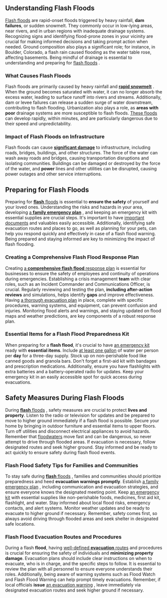 ## Understanding Flash Floods
 [Flash floods](https://bob-mayer.medium.com/prepare-for-and-survive-flash-floods-44aa77b9675d)  are rapid-onset floods triggered by heavy rainfall, **dam failures**, or sudden snowmelt. They commonly occur in low-lying areas, near rivers, and in urban regions with inadequate drainage systems. Recognizing signs and identifying flood-prone zones in your vicinity are crucial for making informed decisions and taking prompt action when needed. Ground composition also plays a significant role; for instance, in Boulder, Colorado, a flash rain caused flooding as the water table rose, affecting basements. Being mindful of drainage is essential to understanding and preparing for  [flash floods](https://medium.com/@info_52191/flash-floods-causes-prevention-and-safety-tips-f4a790377852) .

### What Causes Flash Floods
Flash floods are primarily caused by heavy rainfall and  [**rapid snowmelt**](https://medium.com/@info_52191/flash-floods-causes-prevention-and-safety-tips-f4a790377852) . When the ground becomes saturated with water, it can no longer absorb the excess water, leading to surface runoff into rivers and streams. Additionally, dam or levee failures can release a sudden surge of water downstream, contributing to flash flooding. Urbanization also plays a role, as **areas with poor** drainage systems are more susceptible to flash floods.  [These floods](https://www.cbsnews.com/news/what-causes-flash-floods-why-are-they-dangerous/)  can develop rapidly, within minutes, and are particularly dangerous due to their speed and unpredictability.

### Impact of Flash Floods on Infrastructure
Flash floods can cause  [**significant damage**](https://medium.com/@info_52191/flash-floods-causes-prevention-and-safety-tips-f4a790377852)  to infrastructure, including roads, bridges, buildings, and other structures. The force of the water can wash away roads and bridges, causing transportation disruptions and isolating communities. Buildings can be damaged or destroyed by the force of the water, and **power** lines and other utilities can be disrupted, causing power outages and other service interruptions.

## Preparing for Flash Floods
Preparing for  [**flash** floods](https://bob-mayer.medium.com/prepare-for-and-survive-flash-floods-44aa77b9675d)  is essential to **ensure the safety** of yourself and your loved ones. Understanding the risks and hazards in your area, developing  [a **family emergency plan**](https://www.susquehannafloodforecasting.org/before-during-after.html) , and keeping an emergency kit with essential supplies are crucial steps. It's important to have  [important documents](https://www.energytexas.com/get-to-learnin/how-to-be-prepared-for-flash-flooding)  and valuables easily accessible. Additionally, identifying safe evacuation routes and places to go, as well as planning for your pets, can help you respond quickly and effectively in case of a flash flood warning. Being prepared and staying informed are key to minimizing the impact of flash flooding.

### Creating a Comprehensive Flash Flood Response Plan
Creating  [a **comprehensive flash flood** response plan](https://www.alertmedia.com/blog/flood-emergency-response-plan/)  is essential for businesses to ensure the safety of employees and continuity of operations during emergencies. Establishing a crisis management **team** with clear roles, such as an Incident Commander and Communications Officer, is crucial. Regularly reviewing and testing the plan, **including after-action reviews** and simulations, helps identify **gaps** and improve effectiveness. Having  [a thorough evacuation plan](https://www.osha.gov/flood/preparedness)  in place, complete with specific procedures, warning systems, and equipment, can prevent confusion and injuries. Monitoring flood alerts and warnings, and staying updated on flood maps and weather predictions, are key components of a robust response plan.

### Essential Items for a Flash Flood Preparedness Kit
When preparing for a **flash flood**, it's crucial to have  [an emergency kit](https://www.energytexas.com/get-to-learnin/how-to-be-prepared-for-flash-flooding)  ready with **essential items**. Include  [at least one gallon](https://bkvenergy.com/blog/how-to-prepare-for-a-flood/)  of water per person per **day** for a three-day supply. Stock up on non-perishable food like canned goods and granola bars. Don't forget a first-aid kit with bandages and prescription medications. Additionally, ensure you have flashlights with extra batteries and a battery-operated radio for updates. Keep your emergency kit in an easily accessible spot for quick access during evacuations.

## Safety Measures During Flash Floods
During  [**flash** floods](https://www.ci.patterson.ca.us/488/What-To-Do-Before-During-and-After-a-Flo) , safety measures are crucial to protect **lives and property**. Listen to the radio or television for updates and be prepared to move to higher ground immediately if a flash flood is possible. Secure your home by bringing in outdoor furniture and essential items to upper floors. Turn off utilities and disconnect electrical appliances to avoid hazards. Remember that  [floodwaters](https://emergencyplanning.nmsu.edu/emergency-events/flood-safety-checklist.html)  move fast and can be dangerous, so never attempt to drive through flooded areas. If evacuation is necessary, follow designated routes and seek higher ground. Stay informed and be ready to act quickly to ensure safety during flash flood events.

### Flash Flood Safety Tips for Families and Communities
To stay safe during  [**flash** floods](https://www.cbsnews.com/news/what-causes-flash-floods-why-are-they-dangerous/) , families and communities should prioritize preparedness and heed **evacuation warnings promptly**. Establish  [a family emergency plan](https://www.energytexas.com/get-to-learnin/how-to-be-prepared-for-flash-flooding) , including communication and evacuation strategies, and ensure everyone knows the designated meeting point. Keep  [an emergency kit](https://www.unicef.org/parenting/emergencies/flood-safety-information)  with essential supplies like non-perishable foods, medicines, first aid kit, flashlight, and water. Stay informed about local flood risks, emergency contacts, and alert systems. Monitor weather updates and be ready to evacuate to higher ground if necessary. Remember, safety comes first, so always avoid driving through flooded areas and seek shelter in designated safe locations.

### Flash Flood Evacuation Routes and Procedures
During a flash **flood**, having  [well-defined **evacuation** routes](https://www.osha.gov/flood/preparedness)  and procedures is crucial for ensuring the safety of individuals and **minimizing property damage**. Evacuation plans should include clear instructions on when to evacuate, who is in charge, and the specific steps to follow. It is essential to review the plan with all personnel to ensure everyone understands their roles. Additionally, being aware of warning systems such as Flood Watch and Flash Flood Warning can help prompt timely evacuations. Remember, if local officials **issue**  [an evacuation warning](https://www.cbsnews.com/news/what-causes-flash-floods-why-are-they-dangerous/) , leave immediately via designated evacuation routes and seek higher ground if necessary.